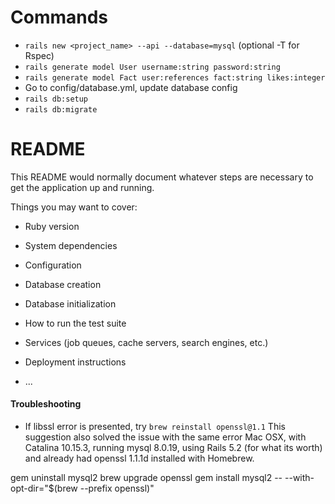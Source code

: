 # Commands
- `rails new <project_name> --api --database=mysql` (optional -T for Rspec)
- `rails generate model User username:string password:string`
- `rails generate model Fact user:references fact:string likes:integer`
- Go to config/database.yml, update database config
- `rails db:setup`
- `rails db:migrate`

# README

This README would normally document whatever steps are necessary to get the
application up and running.

Things you may want to cover:

* Ruby version

* System dependencies

* Configuration

* Database creation

* Database initialization

* How to run the test suite

* Services (job queues, cache servers, search engines, etc.)

* Deployment instructions

* ...


#### Troubleshooting
- If libssl error is presented, try `brew reinstall openssl@1.1`
This suggestion also solved the issue with the same error
Mac OSX, with Catalina 10.15.3, running mysql 8.0.19, using Rails 5.2 (for what its worth) and already had openssl 1.1.1d installed with Homebrew.

gem uninstall mysql2
brew upgrade openssl
gem install mysql2 -- --with-opt-dir="$(brew --prefix openssl)"